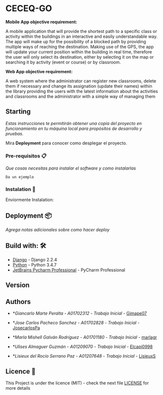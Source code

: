 # CECEQ-GO

<strong>Mobile App objective requirement:</strong>

A mobile application that will provide the shortest path to a specific class or activity within the buildings in an interactive and easily understandable way. The app will make up for the possibility of a blocked path by providing multiple ways of reaching the destination. Making use of the GPS, the app will update your current position within the building in real time, therefore the user will only select its destination, either by selecting it on the map or searching it by activity (event or course) or by classroom.


<strong>Web App objective requirement: </strong>

A web system where the administrator can register new classrooms, delete them if necessary and change its assignation (update their names) within the library providing the users with the latest information about the activities and classrooms and the administrator with a simple way of managing them



## Starting

_Estas instrucciones te permitirán obtener una copia del proyecto en funcionamiento en tu máquina local para propósitos de desarrollo y pruebas._

Mira **Deployment** para conocer como desplegar el proyecto.


### Pre-requisitos 📋

_Que cosas necesitas para instalar el software y como instalarlas_

```
Da un ejemplo
```

### Instalation 🔧

Enviormente Instalation:

## Deployment 📦

_Agrega notas adicionales sobre como hacer deploy_

## Build with: 🛠️

* [Django](https://www.djangoproject.com) - Django 2.2.4
* [Python](https://www.python.org) - Python 3.4.7
* [JetBrains Pycharm Professional](http://jetbrains.com) - PyCharm Professional


## Version


## Authors


* **Giancarlo Marte Peralta - A01702312* - *Trabajo Inicial* - [Gimape07](https://github.com/Gimape07)

* **Jose Carlos Pacheco Sanchez - A01702828* - *Trabajo Inicial* - [JosecarlosPa](https://github.com/JosecarlosPa)

* **Marla Mishell Galván Rodríguez - A01701180* - *Trabajo Inicial* - [marlagr](https://github.com/marlagr)

* **Ulises Almaguer Guzmán - A01209070* - *Trabajo Inicial* - [Elcapi0998](https://github.com/Elcapi0998)

* **Lisieux del Rocío Serrano Paz - A01207648* - *Trabajo Inicial* - [LisieuxS](https://github.com/LisieuxS)


## Licence 📄

This Project is under the licence (MIT) - check the next file [LICENSE](LICENSE) for more details

